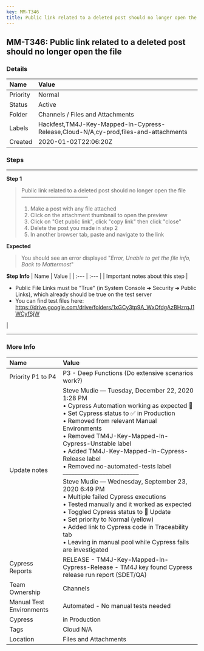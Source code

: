 ```yaml
---
key: MM-T346
title: Public link related to a deleted post should no longer open the file
---
```


## MM-T346: Public link related to a deleted post should no longer open the file

### Details

| Name     | Value                                                                               |
| :------- | :---------------------------------------------------------------------------------- |
| Priority | Normal                                                                              |
| Status   | Active                                                                              |
| Folder   | Channels / Files and Attachments                                                    |
| Labels   | Hackfest,TM4J-Key-Mapped-In-Cypress-Release,Cloud-N/A,cy-prod,files-and-attachments |
| Created  | 2020-01-02T22:06:20Z                                                                |

### Steps

<hr/>

**Step 1**

> <article>Public link related to a deleted post should no longer open the file<br>–––––––––––––––––––––––––<br><ol><li>Make a post with any file attached</li><li>Click on the attachment thumbnail to open the preview</li><li>Click on "Get public link", click "copy link" then click "close"</li><li>Delete the post you made in step 2</li><li>In another browser tab, paste and navigate to the link</li></ol></article>

**Expected**

> <article>You should see an error displayed "<em>Error, Unable to get the file info, Back to Mattermost</em>"</article>

**Step Info**
| Name | Value |
| :--- | :--- |
| Important notes about this step | <ul><li>Public File Links must be "True" (in System Console ➜ Security ➜ Public Links), which already should be true on the test server</li><li>You can find test files here: <a href="https://drive.google.com/drive/folders/1xGCy3tp9A_WxOfdgAzBHzrqJ1WCyfSjW" rel="noopener noreferrer" target="_blank">https://drive.google.com/drive/folders/1xGCy3tp9A_WxOfdgAzBHzrqJ1WCyfSjW</a></li></ul> |

<hr/>

### More Info

| Name                     | Value                                                                                                                                                                                                                                                                                                                                                                                                                                                                                                                                                                                                                                                                                                                  |
| :----------------------- | :--------------------------------------------------------------------------------------------------------------------------------------------------------------------------------------------------------------------------------------------------------------------------------------------------------------------------------------------------------------------------------------------------------------------------------------------------------------------------------------------------------------------------------------------------------------------------------------------------------------------------------------------------------------------------------------------------------------------- |
| Priority P1 to P4        | P3 - Deep Functions (Do extensive scenarios work?)                                                                                                                                                                                                                                                                                                                                                                                                                                                                                                                                                                                                                                                                     |
| Update notes             | Steve Mudie — Tuesday, December 22, 2020 1:28 PM<br>• Cypress Automation working as expected 🎉<br>• Set Cypress status to ✅ in Production<br>• Removed from relevant Manual Environments<br>• Removed TM4J-Key-Mapped-In-Cypress-Unstable label<br>• Added TM4J-Key-Mapped-In-Cypress-Release label<br>• Removed no-automated-tests label<br>–––––––––––––––––––––––––<br>Steve Mudie — Wednesday, September 23, 2020 6:49 PM<br>• Multiple failed Cypress executions<br>• Tested manually and it worked as expected<br>• Toggled Cypress status to 🔧 Update<br>• Set priority to Normal (yellow)<br>• Added link to Cypress code in Traceability tab<br>• Leaving in manual pool while Cypress fails are investigated |
| Cypress Reports          | RELEASE - TM4J-Key-Mapped-In-Cypress-Release - TM4J key found Cypress release run report (SDET/QA)                                                                                                                                                                                                                                                                                                                                                                                                                                                                                                                                                                                                                     |
| Team Ownership           | Channels                                                                                                                                                                                                                                                                                                                                                                                                                                                                                                                                                                                                                                                                                                               |
| Manual Test Environments | Automated - No manual tests needed                                                                                                                                                                                                                                                                                                                                                                                                                                                                                                                                                                                                                                                                                     |
| Cypress                  | in Production                                                                                                                                                                                                                                                                                                                                                                                                                                                                                                                                                                                                                                                                                                          |
| Tags                     | Cloud N/A                                                                                                                                                                                                                                                                                                                                                                                                                                                                                                                                                                                                                                                                                                              |
| Location                 | Files and Attachments                                                                                                                                                                                                                                                                                                                                                                                                                                                                                                                                                                                                                                                                                                  |
